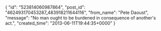  {
   "id": "523814060987864",
   "post_id": "462493170453287_483918211644116",
   "from_name": "Pete Daoust",
   "message": "No man ought to be burdened in consequence of another's act.",
   "created_time": "2013-06-11T19:44:35+0000"
 }
